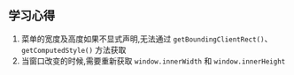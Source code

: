 ## 学习心得

1. 菜单的宽度及高度如果不显式声明,无法通过 `getBoundingClientRect()`、`getComputedStyle()` 方法获取
2. 当窗口改变的时候,需要重新获取 `window.innerWidth` 和 `window.innerHeight`
